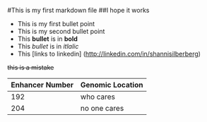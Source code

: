 #This is my first markdown file
##I hope it works

* This is my first bullet point
* This is my second bullet point
* This **bullet** is in **bold** 
* This *bullet* is in *itlalic*
* This [links to linkedin] (http://linkedin.com/in/shannisilberberg)

~~this is a mistake~~

Enhancer Number | Genomic Location
--------------- | ----------------
192 | who cares
204 | no one cares
